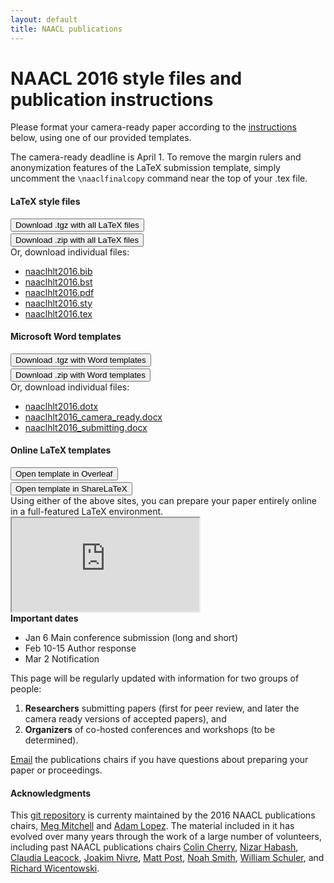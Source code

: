 ```yaml
---
layout: default
title: NAACL publications 
---
```


NAACL 2016 style files and publication instructions
===================================================

Please format your camera-ready paper according to the <a href="assets/files/naaclhlt2016-latex/naaclhlt2016.pdf" download>instructions</a> below, using
one of our provided templates.

<div class="alert alert-info">
  The camera-ready deadline is April 1. To remove the margin rulers and anonymization
  features of the LaTeX submission template, simply uncomment the <code>\naaclfinalcopy</code>
  command near the top of your .tex file.
</div>

<div class="panel panel-default col-lg-12">
  <div class="col-lg-4">
    <h4>LaTeX style files</h4>
    <a href="assets/files/naaclhlt2016-latex.tgz">
      <button type="button" class="btn btn-primary">Download .tgz with all LaTeX files</button>
    </a><br/>
    <div class="col-xs-12" style="height:3px;"></div>
    <a href="assets/files/naaclhlt2016-latex.zip">
      <button type="button" class="btn btn-primary">Download .zip with all LaTeX files</button>
    </a>
    <div>Or, download individual files:</div>
    <ul>
      <li> <a href="assets/files/naaclhlt2016-latex/naaclhlt2016.bib" download>naaclhlt2016.bib</a> </li>
      <li> <a href="assets/files/naaclhlt2016-latex/naaclhlt2016.bst" download>naaclhlt2016.bst</a> </li>
      <li> <a href="assets/files/naaclhlt2016-latex/naaclhlt2016.pdf" download>naaclhlt2016.pdf</a> </li>
      <li> <a href="assets/files/naaclhlt2016-latex/naaclhlt2016.sty" download>naaclhlt2016.sty</a> </li>
      <li> <a href="assets/files/naaclhlt2016-latex/naaclhlt2016.tex" download>naaclhlt2016.tex</a> </li>
    </ul>
  </div>
  
  <div class="col-lg-4">
    <h4>Microsoft Word templates</h4>
    <div>
      <a href="assets/files/naaclhlt2016-word.tgz">
        <button type="button" class="btn btn-warning">Download .tgz with Word templates</button>
      </a>
    </div>
    <div class="col-xs-12" style="height:3px;"></div>
    <div>
      <a href="assets/files/naaclhlt2016-word.zip">
        <button type="button" class="btn btn-warning">Download .zip with Word templates</button>
      </a>
    </div>
    <div>Or, download individual files:</div>
    <ul>
      <li> <a href="assets/files/naaclhlt2016-word/naaclhlt2016.dotx" download>naaclhlt2016.dotx</a> </li>
      <li> <a href="assets/files/naaclhlt2016-word/naaclhlt2016_camera_ready.docx" download>naaclhlt2016_camera_ready.docx</a> </li>
      <li> <a href="assets/files/naaclhlt2016-word/naaclhlt2016_submitting.docx" download>naaclhlt2016_submitting.docx</a> </li>
    </ul>
  </div>
  
  <div class="col-lg-4">
    <h4>Online LaTeX templates</h4>
    <a href="https://www.overleaf.com/latex/templates/template-for-naacl-hlt-2016-paper/pqmwqxwxvcwc#.Vh0brBNVhBc">
      <button type="button" class="btn btn-success">Open template in Overleaf</button>
    </a><br/>
    <div class="col-xs-12" style="height:3px;"></div>
    <a href="https://www.sharelatex.com/templates/561d18fc0a4973e35abe0d75">
      <button type="button" class="btn btn-success">Open template in ShareLaTeX</button>
    </a>
    <div>Using either of the above sites, you
      can prepare your paper entirely online 
      in a full-featured LaTeX environment.
    </div>
  </div>
</div>
  
<div class="panel panel-default col-lg-12">
  <div class="panel-body">
  <div class="embed-responsive embed-responsive-4by3">
    <iframe src="https://docs.google.com/viewer?url=http://naacl.org/naacl-pubs/assets/files/naaclhlt2016-latex/naaclhlt2016.pdf&embedded=true"></iframe>
  </div>
  </div>
</div>

<div class="panel panel-default">
  <div class="panel-heading"><b>Important dates</b></div>
  <ul class="list-group">
    <li class="list-group-item">
      <span class="badge">Jan 6</span>
      Main conference submission (long and short)
    </li>
    <li class="list-group-item">
      <span class="badge">Feb 10-15</span>
      Author response
    </li>
    <li class="list-group-item">
      <span class="badge">Mar 2</span>
      Notification
    </li>
  </ul>
</div>


This page will be regularly updated with information
for two groups of people: 

1. **Researchers** submitting papers (first for peer review, and later the camera ready
versions of accepted papers), and 
2. **Organizers** of co-hosted conferences and workshops (to be determined).

[Email](mailto:naacl-pub-chairs@googlegroups.com) the publications chairs
if you have questions about preparing your paper or proceedings.

#### Acknowledgments

This [git repository](https://github.com/naacl-org/naacl-pubs) 
is currenty maintained by the 2016 NAACL publications chairs, 
[Meg Mitchell](http://www.m-mitchell.com/) and
[Adam Lopez](http://homepages.inf.ed.ac.uk/alopez/). The material
included in it has evolved over many years through the work of a 
large number of volunteers, including past NAACL publications chairs
[Colin Cherry](https://sites.google.com/site/colinacherry/),
[Nizar Habash](http://www.nizarhabash.com/),
[Claudia Leacock](https://www.linkedin.com/in/claudialeacockphd),
[Joakim Nivre](http://stp.lingfil.uu.se/~nivre/),
[Matt Post](http://www.cs.jhu.edu/~post/),
[Noah Smith](http://www.cs.cmu.edu/~nasmith/),
[William Schuler](https://www.ling.ohio-state.edu/~schuler/),
and
[Richard Wicentowski](http://www.cs.swarthmore.edu/~richardw/).


